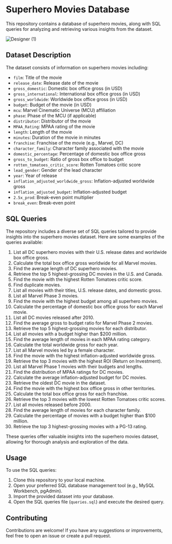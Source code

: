 # Superhero Movies Database

This repository contains a database of superhero movies, along with SQL queries for analyzing and retrieving various insights from the dataset.

![Designer (1)](https://github.com/cphoenix-07/Superhero-Movies-Database-and-Analysis/assets/71826054/8788bce5-2f51-4151-a520-72a74464ba49)

## Dataset Description

The dataset consists of information on superhero movies including:

- `film`: Title of the movie
- `release_date`: Release date of the movie
- `gross_domestic`: Domestic box office gross (in USD)
- `gross_international`: International box office gross (in USD)
- `gross_worldwide`: Worldwide box office gross (in USD)
- `budget`: Budget of the movie (in USD)
- `mcu`: Marvel Cinematic Universe (MCU) affiliation
- `phase`: Phase of the MCU (if applicable)
- `distributor`: Distributor of the movie
- `MPAA_Rating`: MPAA rating of the movie
- `length`: Length of the movie
- `minutes`: Duration of the movie in minutes
- `franchise`: Franchise of the movie (e.g., Marvel, DC)
- `character_family`: Character family associated with the movie
- `domestic_percentage`: Percentage of domestic box office gross
- `gross_to_budget`: Ratio of gross box office to budget
- `rotten_tomatoes_critic_score`: Rotten Tomatoes critic score
- `lead_gender`: Gender of the lead character
- `year`: Year of release
- `inflation_adjusted_worldwide_gross`: Inflation-adjusted worldwide gross
- `inflation_adjusted_budget`: Inflation-adjusted budget
- `2.5x_prod`: Break-even point multiplier
- `break_even`: Break-even point

## SQL Queries

The repository includes a diverse set of SQL queries tailored to provide insights into the superhero movies dataset. Here are some examples of the queries available:

1. List all DC superhero movies with their U.S. release dates and worldwide box office gross.
2. Calculate the total box office gross worldwide for all Marvel movies.
3. Find the average length of DC superhero movies.
4. Retrieve the top 5 highest-grossing DC movies in the U.S. and Canada.
5. Find the movie with the highest Rotten Tomatoes critic score.
6. Find duplicate movies.
7. List all movies with their titles, U.S. release dates, and domestic gross.
8. List all Marvel Phase 3 movies.
9. Find the movie with the highest budget among all superhero movies.
10. Calculate the percentage of domestic box office gross for each Marvel movie.
11. List all DC movies released after 2010.
12. Find the average gross to budget ratio for Marvel Phase 2 movies.
13. Retrieve the top 5 highest-grossing movies for each distributor.
14. List all movies with a budget higher than $200 million.
15. Find the average length of movies in each MPAA rating category.
16. Calculate the total worldwide gross for each year.
17. List all Marvel movies led by a female character.
18. Find the movie with the highest inflation-adjusted worldwide gross.
19. Retrieve the top 3 movies with the highest ROI (Return on Investment).
20. List all Marvel Phase 1 movies with their budgets and lengths.
21. Find the distribution of MPAA ratings for DC movies.
22. Calculate the average inflation-adjusted budget for DC movies.
23. Retrieve the oldest DC movie in the dataset.
24. Find the movie with the highest box office gross in other territories.
25. Calculate the total box office gross for each franchise.
26. Retrieve the top 3 movies with the lowest Rotten Tomatoes critic scores.
27. List all movies released before 2000.
28. Find the average length of movies for each character family.
29. Calculate the percentage of movies with a budget higher than $100 million.
30. Retrieve the top 3 highest-grossing movies with a PG-13 rating.

These queries offer valuable insights into the superhero movies dataset, allowing for thorough analysis and exploration of the data.

## Usage

To use the SQL queries:

1. Clone this repository to your local machine.
2. Open your preferred SQL database management tool (e.g., MySQL Workbench, pgAdmin).
3. Import the provided dataset into your database.
4. Open the SQL queries file (`queries.sql`) and execute the desired query.

## Contributing

Contributions are welcome! If you have any suggestions or improvements, feel free to open an issue or create a pull request.

